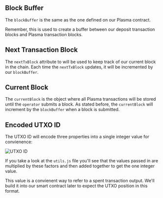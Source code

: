 ## Block Buffer

The `blockBuffer` is the same as the one defined on our Plasma contract. 

Remember, this is used to create a buffer between our deposit transaction blocks and Plasma transaction blocks.

## Next Transaction Block

The `nextTxBlock` attribute to will be used to keep track of our current block in the chain. Each time the `nextTxBlock` updates, it will be incremented by our `blockBuffer`.

## Current Block

The `currentBlock` is the object where all Plasma transactions will be stored until the `operator` submits a block. As stated before, the `currentBlock` will increment by the `blockBuffer` when a block is submitted.

## Encoded UTXO ID

The UTXO ID will encode three properties into a single integer value for convienence:

![UTXO ID](https://res.cloudinary.com/divzjiip8/image/upload/v1553559789/utxoid_nosxvu.png)

If you take a look at the `utils.js` file you'll see that the values passed in are multiplied by these factors and then added together to get the one integer value.

This value is a convienent way to refer to a spent transaction output. We'll build it into our smart contract later to expect the UTXO position in this format.